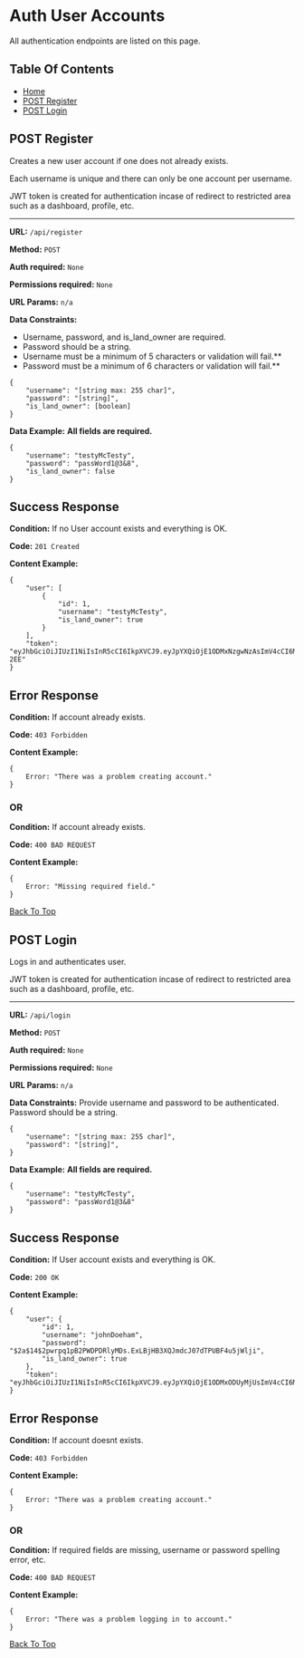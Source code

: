 # Auth User Accounts

All authentication endpoints are listed on this page.

## Table Of Contents

* [Home](../README.md)
* [POST Register](#post-register)
* [POST Login](#post-login)

## POST Register

Creates a new user account if one does not already exists.

Each username is unique and there can only be one account per username.

JWT token is created for authentication incase of redirect to restricted area such as a dashboard, profile, etc.

---

**URL:** `/api/register`

**Method:** `POST`

**Auth required:** `None`

**Permissions required:** `None`

**URL Params:**  `n/a`

**Data Constraints:**

* Username, password, and is_land_owner  are required.
* Password should be a string.
* Username must be a minimum of 5 characters or validation will fail.**
* Password must be a minimum of 6 characters or validation will fail.**

```.javascript
{
    "username": "[string max: 255 char]",
    "password": "[string]",
    "is_land_owner": [boolean]
}

```

**Data Example:** **All fields are required.**

```.javascript
{
    "username": "testyMcTesty",
    "password": "passWord1@3&8",
    "is_land_owner": false
}
```

## Success Response

**Condition:**  If no User account exists and everything is OK.

**Code:**  `201 Created`

**Content Example:**

```.javascript
{
    "user": [
        {
            "id": 1,
            "username": "testyMcTesty",
            "is_land_owner": true
        }
    ],
    "token": "eyJhbGciOiJIUzI1NiIsInR5cCI6IkpXVCJ9.eyJpYXQiOjE1ODMxNzgwNzAsImV4cCI6MTU4MzI2NDQ3MH0.muXW_eKn6iZ80UqbwiROH48dQ611fhIDCQvm8Hu-2EE"
}
```

## Error Response

**Condition:**  If account already exists.

**Code:**  `403 Forbidden`

**Content Example:**

```.javascript
{
    Error: "There was a problem creating account."
}
```

### OR

**Condition:**  If account already exists.

**Code:**  `400 BAD REQUEST`

**Content Example:**

```.javascript
{
    Error: "Missing required field."
}
```

[Back To Top](#auth-user-accounts)

## POST Login

Logs in and authenticates user.

JWT token is created for authentication incase of redirect to restricted area such as a dashboard, profile, etc.

---

**URL:** `/api/login`

**Method:** `POST`

**Auth required:** `None`

**Permissions required:** `None`

**URL Params:**  `n/a`

**Data Constraints:**
Provide username and password to be authenticated. Password should be a string.  

```.javascript
{
    "username": "[string max: 255 char]",
    "password": "[string]",
}

```

**Data Example:** **All fields are required.**

```.javascript
{
    "username": "testyMcTesty",
    "password": "passWord1@3&8"
}
```

## Success Response

**Condition:**  If User account exists and everything is OK.

**Code:**  `200 OK`

**Content Example:**

```.javascript
{
    "user": {
        "id": 1,
        "username": "johnDoeham",
        "password": "$2a$14$2pwrpq1pB2PWDPDRlyMDs.ExLBjHB3XQJmdcJ07dTPUBF4u5jWlji",
        "is_land_owner": true
    },
    "token": "eyJhbGciOiJIUzI1NiIsInR5cCI6IkpXVCJ9.eyJpYXQiOjE1ODMxODUyMjUsImV4cCI6MTU4MzI3MTYyNX0.bN4MtBAcKAMc9QZkGSPzZwmXix_KxZKEe9QqUghycR4"
}
```

## Error Response

**Condition:**  If account doesnt exists.

**Code:**  `403 Forbidden`

**Content Example:**

```.javascript
{
    Error: "There was a problem creating account."
}
```

### OR

**Condition:**  If required fields are missing, username or password spelling error, etc.

**Code:**  `400 BAD REQUEST`

**Content Example:**

```.javascript
{
    Error: "There was a problem logging in to account."
}
```

[Back To Top](#auth-user-accounts)
